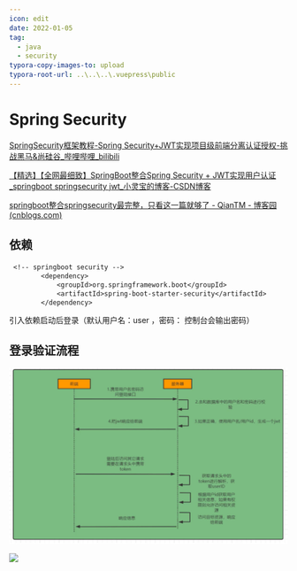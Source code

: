 ```yaml
---
icon: edit
date: 2022-01-05
tag:
  - java
  - security
typora-copy-images-to: upload
typora-root-url: ..\..\..\.vuepress\public
---
```


# Spring Security

[SpringSecurity框架教程-Spring Security+JWT实现项目级前端分离认证授权-挑战黑马&尚硅谷_哔哩哔哩_bilibili](https://www.bilibili.com/video/BV1mm4y1X7Hc/?spm_id_from=333.999.0.0&vd_source=f25f5a8d75a3a60d5a288f726803ec11)

[【精选】【全网最细致】SpringBoot整合Spring Security + JWT实现用户认证_springboot springsecurity jwt_小灵宝的博客-CSDN博客](https://blog.csdn.net/qq_44709990/article/details/123082560)

[springboot整合springsecurity最完整，只看这一篇就够了 - QianTM - 博客园 (cnblogs.com)](https://www.cnblogs.com/qiantao/p/14605154.html)

## 依赖

```
 <!-- springboot security -->
        <dependency>
            <groupId>org.springframework.boot</groupId>
            <artifactId>spring-boot-starter-security</artifactId>
        </dependency>
```

引入依赖启动后登录（默认用户名：user ，密码： 控制台会输出密码）

## 登录验证流程

![](/202310220123889.png)

<img src="https://gitee.com/fankozhang/gitee-chart-bed/raw/master/202310220042786.png"/>

